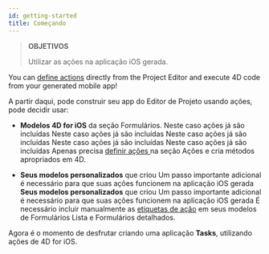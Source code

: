 ```yaml
---
id: getting-started
title: Começando
---
```


> **OBJETIVOS**
> 
> Utilizar as ações na aplicação iOS gerada.


You can [define actions](define-first-action.md) directly from the Project Editor and execute 4D code from your generated mobile app!

A partir daqui, pode construir seu app do Editor de Projeto usando ações, pode decidir usar:

* **Modelos 4D for iOS** da seção Formulários. Neste caso ações já são incluídas Neste caso ações já são incluídas Neste caso ações já são incluídas Neste caso ações já são incluídas Neste caso ações já são incluídas Apenas precisa [definir ações ](define-first-action.md) na seção Ações e cria métodos apropriados em 4D.

* **Seus modelos personalizados** que criou Um passo importante adicional é necessário para que suas ações funcionem na aplicação iOS gerada **Seus modelos personalizados** que criou Um passo importante adicional é necessário para que suas ações funcionem na aplicação iOS gerada É necessário incluir manualmente as [etiquetas de ação](adding-actions-template.md) em seus modelos de Formulários Lista e Formulários detalhados.

Agora é o momento de desfrutar criando uma aplicação **Tasks**, utilizando ações de 4D for iOS.